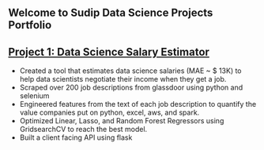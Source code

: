 
## Welcome to Sudip Data Science Projects Portfolio

## [Project 1: Data Science Salary Estimator](https://github.com/pandeysudip/ds_salary_proj)
* Created a tool that estimates data science salaries (MAE ~ $ 13K) to help data scientists negotiate their income when they get a job.
* Scraped over 200 job descriptions from glassdoor using python and selenium
* Engineered features from the text of each job description to quantify the value companies put on python, excel, aws, and spark.
* Optimized Linear, Lasso, and Random Forest Regressors using GridsearchCV to reach the best model.
* Built a client facing API using flask

